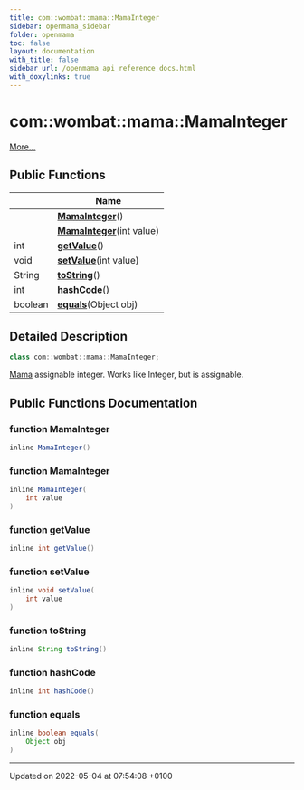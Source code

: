 ```yaml
---
title: com::wombat::mama::MamaInteger
sidebar: openmama_sidebar
folder: openmama
toc: false
layout: documentation
with_title: false
sidebar_url: /openmama_api_reference_docs.html
with_doxylinks: true
---
```


# com::wombat::mama::MamaInteger



 [More...](#detailed-description)

## Public Functions

|                | Name           |
| -------------- | -------------- |
| | **[MamaInteger](classcom_1_1wombat_1_1mama_1_1MamaInteger.html#function-mamainteger)**() |
| | **[MamaInteger](classcom_1_1wombat_1_1mama_1_1MamaInteger.html#function-mamainteger)**(int value) |
| int | **[getValue](classcom_1_1wombat_1_1mama_1_1MamaInteger.html#function-getvalue)**() |
| void | **[setValue](classcom_1_1wombat_1_1mama_1_1MamaInteger.html#function-setvalue)**(int value) |
| String | **[toString](classcom_1_1wombat_1_1mama_1_1MamaInteger.html#function-tostring)**() |
| int | **[hashCode](classcom_1_1wombat_1_1mama_1_1MamaInteger.html#function-hashcode)**() |
| boolean | **[equals](classcom_1_1wombat_1_1mama_1_1MamaInteger.html#function-equals)**(Object obj) |

## Detailed Description

```java
class com::wombat::mama::MamaInteger;
```


[Mama](classcom_1_1wombat_1_1mama_1_1Mama.html) assignable integer. Works like Integer, but is assignable. 

## Public Functions Documentation

### function MamaInteger

```java
inline MamaInteger()
```


### function MamaInteger

```java
inline MamaInteger(
    int value
)
```


### function getValue

```java
inline int getValue()
```


### function setValue

```java
inline void setValue(
    int value
)
```


### function toString

```java
inline String toString()
```


### function hashCode

```java
inline int hashCode()
```


### function equals

```java
inline boolean equals(
    Object obj
)
```


-------------------------------

Updated on 2022-05-04 at 07:54:08 +0100